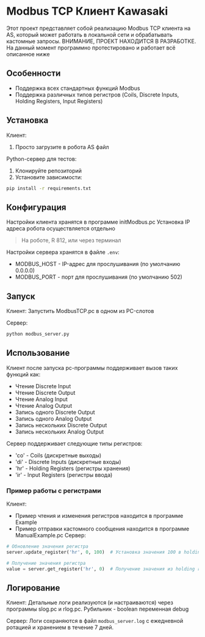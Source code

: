 # Modbus TCP Клиент Kawasaki

Этот проект представляет собой реализацию Modbus TCP клиента на AS, который может работать в локальной сети и обрабатывать кастомные запросы.
ВНИМАНИЕ, ПРОЕКТ НАХОДИТСЯ В РАЗРАБОТКЕ.
На данный момент программно протестировано и работает всё описанное ниже

## Особенности

- Поддержка всех стандартных функций Modbus
- Поддержка различных типов регистров (Coils, Discrete Inputs, Holding Registers, Input Registers)

## Установка
Клиент:
1. Просто загрузите в робота AS файл

Python-сервер для тестов:
1. Клонируйте репозиторий
2. Установите зависимости:
```bash
pip install -r requirements.txt
```

## Конфигурация
Настройки клиента хранятся в программе initModbus.pc
Установка IP адреса робота осуществляется отдельно
> На роботе, R 812, или через терминал

Настройки сервера хранятся в файле `.env`:
- MODBUS_HOST - IP-адрес для прослушивания (по умолчанию 0.0.0.0)
- MODBUS_PORT - порт для прослушивания (по умолчанию 502)

## Запуск
Клиент:
Запустить ModbusTCP.pc в одном из PC-слотов

Сервер:
```bash
python modbus_server.py
```

## Использование
Клиент после запуска pc-программы поддерживает вызов таких функций как:
- Чтение Discrete Input
- Чтение Discrete Output
- Чтение Analog Input
- Чтение Analog Output
- Запись одного Discrete Output
- Запись одного Analog Output
- Запись нескольких Discrete Output
- Запись нескольких Analog Output

Сервер поддерживает следующие типы регистров:
- 'co' - Coils (дискретные выходы)
- 'di' - Discrete Inputs (дискретные входы)
- 'hr' - Holding Registers (регистры хранения)
- 'ir' - Input Registers (регистры ввода)

### Пример работы с регистрами
Клиент:
- Пример чтения и изменения регистров находится в программе Example
- Пример отправки кастомного сообщения находится в программе ManualExample.pc
Сервер:
```python
# Обновление значения регистра
server.update_register('hr', 0, 100)  # Установка значения 100 в holding register по адресу 0

# Получение значения регистра
value = server.get_register('hr', 0)  # Получение значения из holding register по адресу 0
```

## Логирование
Клиент:
Детальные логи реализуются (и настраиваются) через программы slog.pc и rlog.pc. Рубильник - boolean переменная debug

Сервер:
Логи сохраняются в файл `modbus_server.log` с ежедневной ротацией и хранением в течение 7 дней. 
